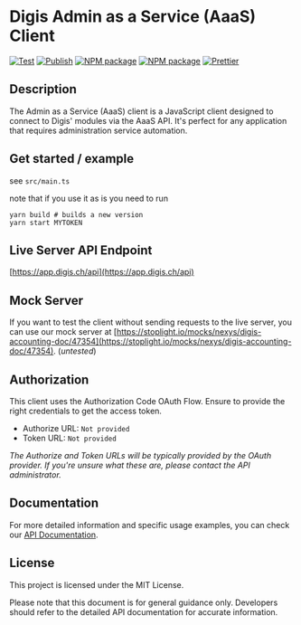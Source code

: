 # Digis Admin as a Service (AaaS) Client

[![Test](https://github.com/nexys-admin/digis-api-client/actions/workflows/test.yml/badge.svg)](https://github.com/nexys-admin/digis-api-client/actions/workflows/test.yml)
[![Publish](https://github.com/nexys-admin/digis-api-client/actions/workflows/publish.yml/badge.svg)](https://github.com/nexys-admin/digis-api-client/actions/workflows/publish.yml)
[![NPM package](https://badge.fury.io/js/%40nexys%2Fdigis-api-client.svg)](https://www.npmjs.com/package/@nexys/digis-api-client)
[![NPM package](https://img.shields.io/npm/v/@nexys/digis-api-client.svg)](https://www.npmjs.com/package/@nexys/digis-api-client)
[![Prettier](https://img.shields.io/badge/code_style-prettier-ff69b4.svg)](https://prettier.io/)

## Description

The Admin as a Service (AaaS) client is a JavaScript client designed to connect to Digis' modules via the AaaS API. It's perfect for any application that requires administration service automation.

## Get started / example

see `src/main.ts`

note that if you use it as is you need to run

```
yarn build # builds a new version
yarn start MYTOKEN
```

## Live Server API Endpoint

[https://app.digis.ch/api](https://app.digis.ch/api)

## Mock Server

If you want to test the client without sending requests to the live server, you can use our mock server at [https://stoplight.io/mocks/nexys/digis-accounting-doc/47354](https://stoplight.io/mocks/nexys/digis-accounting-doc/47354). (_untested_)

## Authorization

This client uses the Authorization Code OAuth Flow. Ensure to provide the right credentials to get the access token.

- Authorize URL: `Not provided`
- Token URL: `Not provided`

_The Authorize and Token URLs will be typically provided by the OAuth provider. If you're unsure what these are, please contact the API administrator._

## Documentation

For more detailed information and specific usage examples, you can check our [API Documentation](https://nexys.stoplight.io/docs/digis-accounting-doc/fc90c18ee0256-admin-as-a-service-aaa-s).

## License

This project is licensed under the MIT License.

Please note that this document is for general guidance only. Developers should refer to the detailed API documentation for accurate information.
